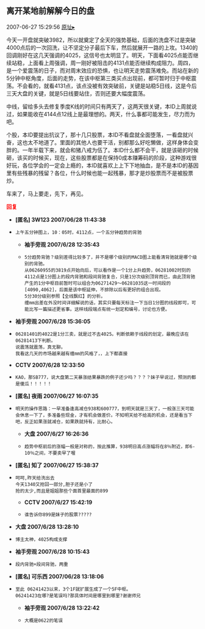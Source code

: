 ## 离开某地前解解今日的盘
2007-06-27 15:29:56
[原址▸](http://www.fxgan.com/chan_time/2007_01_06/553.htm)



 今天一开盘就突破3982，所以就奠定了全天的强势基础，后面的洗盘不过是突破4000点后的一次回洗，让不坚定分子最后下车，然后就展开一路的上攻。1340的回调刚好在这几天强调的4025，这信号也太明显了。明天，下面看4025点能否继续站稳，上面看上周强调，周一刚好被阻击的4131点能否继续构成阻力。周四，是一个爱震荡的日子，而对周末效应的恐惧，也让明天走势震荡难免。而站在新的5分钟中枢角度，后面的走势，在该中枢第三类买点出现前，都可暂时归于中枢震荡。不会看的，就看4131点，该点没被有效突破前，关键是站稳5日线，这是今后三天大盘的关键，就是5日线要站住，否则还要大幅度震荡。


 


 中线，留给多头去修复季度K线的时间只有两天了，这两天很关键，本ID上周就说过，如果能收在4144点12线上是最理想的。两天，什么事都可能发生，尽力而为吧。


 


 个股，本ID要提出抗议了，那十几只股票，本ID不看盘就全面堕落，一看盘就兴奋，这也太不地道了。里面的其他人也要干活，别都那么好吃懒做，这样身体会变胖的。一年半载下来，就会和猪八戒为伍了。本ID什么都不会干，就是该砸的时候砸，该买的时候买，现在，这些股票都是在保持0成本赚筹码的阶段，这种游戏很好玩，各位学会的一定会上瘾的，本ID就喜欢上上下下地抽血，是不是本ID的基因里有些残暴的残留？各位，什么时候也能一起残暴，那才是炒股票而不是被股票炒。


 


 车来了，马上要走，先下，再见。


 


 





<font color='red'>**回复**</font>


- **[匿名] 3W123  2007/06/28 11:43:38**
- ```
  上午五分钟图上，10：05时，4112点，一个五分钟趋势的背驰 
  ```
   - **袖手旁观 2007/6/28 12:35:43**
   - ```
     5分趋势背驰？级别差得比较多了，并不是哪个级别的MACD图上能看清背驰就是哪个级别的背驰。
     从06260955的3819点开始向后，可以看作是一个1分上升趋势，06281002时刻的4112点是1分图上的段内背驰和段间背驰复合，只是1分次级别顶背而已，由此顶背驰产生的1分中枢目前暂时可以组合为06271429～06281035这一时间段的[4090,4062]，后面是该中枢延伸，不排除以后有更好的组合出现。
     5分30分级别参照【全线飘红】的分析。
     缠mm出差在外没时间详细解说的话，其实只要每天标注一下当日1分图的线段即可，可能比写一篇描述更省事。这样线段端点有统一划定和编号，讨论也方便。
     ```
- **袖手旁观 2007/6/28 15:36:05**
- ```
  06281401的4022是1分三卖，就是过不去4025。判断依赖于线段的划定，最晚应该在06281413下判断。
  说震荡就震荡，真无聊。
  我看这几天的市场越来越有缠mm的风格了，，上下都直接
  ```
- **CCTV 2007/6/28 12:33:50**
- ```
  KAO，那SB777，说大盘第二天暴涨结果暴跌的例子还少吗？？？？妹子早说过，预测的都是傻瓜！！！！！
  ```
- **[匿名] 夜雨  2007/06/27 16:07:35**
- ```
  明天的操作思路：一早准备逢高减仓938和600777，到明天就是三天了，一般涨三天可能会休息一下了，多准备些现金，才有机会做差价。不知明天给不给高的机会，还是看当下吧，反正如果涨就减仓，如果跌就持有，比耐心。 
  ```
   - **大盘 2007/6/27 16:26:36**
   - ```
     趋势中枢前后的涨幅一般是对称的，按此推算，938明日高点涨幅将在8％附近，即6-10％之间，不要卖早了喔
     ```
- **[匿名] 知了  2007/06/27 15:38:37**
- ```
  呵呵,昨天给洗出去
  今天1340又抢回一部分,胆子还是小了
  抢的太少,而且是姐姐那些个面首里最面的899
  ```
   - **CCTV 2007/6/27 15:42:19**
   - ```
     谁告诉你899是妹子的股票?????
     ```
- **大盘 2007/6/28 13:28:10**
- ```
  博主太神，4025构成支撑
  ```
- **袖手旁观 2007/6/28 10:15:43**
- ```
  段内背驰+段间背驰，两重
  ```
- **[匿名] 可乐西  2007/06/28 13:18:06**
- ```
  至此 06241423以来，3个1F就扩展生成了一个5F中枢。
  06241423在哪?是笔误吗?那具体时间是哪里到哪里?谢谢师兄 
  ```
   - **袖手旁观 2007/6/28 13:22:42**
   - ```
     大概是0622的笔误
     ```
